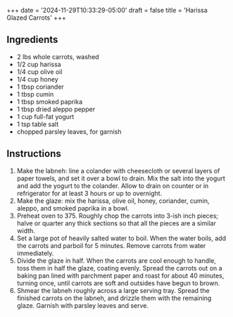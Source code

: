 +++
date = '2024-11-29T10:33:29-05:00'
draft = false
title = 'Harissa Glazed Carrots'
+++
## Ingredients

- 2 lbs whole carrots, washed
- 1/2 cup harissa
- 1/4 cup olive oil
- 1/4 cup honey
- 1 tbsp coriander
- 1 tbsp cumin
- 1 tbsp smoked paprika
- 1 tbsp dried aleppo pepper
- 1 cup full-fat yogurt
- 1 tsp table salt
- chopped parsley leaves, for garnish

## Instructions

1. Make the labneh: line a colander with cheesecloth or several layers of paper towels, and set it over a bowl to drain. Mix the salt into the yogurt and add the yogurt to the colander. Allow to drain on counter or in refrigerator for at least 3 hours or up to overnight.
2. Make the glaze: mix the harissa, olive oil, honey, coriander, cumin, aleppo, and smoked paprika in a bowl.
3. Preheat oven to 375. Roughly chop the carrots into 3-ish inch pieces; halve or quarter any thick sections so that all the pieces are a similar width.
4. Set a large pot of heavily salted water to boil. When the water boils, add the carrots and parboil for 5 minutes. Remove carrots from water immediately.
5. Divide the glaze in half. When the carrots are cool enough to handle, toss them in half the glaze, coating evenly. Spread the carrots out on a baking pan lined with parchment paper and roast for about 40 minutes, turning once, until carrots are soft and outsides have begun to brown.
6. Shmear the labneh roughly across a large serving tray. Spread the finished carrots on the labneh, and drizzle them with the remaining glaze. Garnish with parsley leaves and serve.
